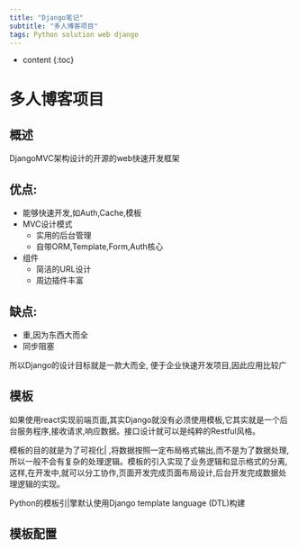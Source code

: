 ```yaml
---
title: "Django笔记"
subtitle: "多人博客项目"
tags: Python solution web django
---
```




* content
{:toc}



# 多人博客项目
## 概述
DjangoMVC架构设计的开源的web快速开发框架

## 优点:
- 能够快速开发,如Auth,Cache,模板
- MVC设计模式
    - 实用的后台管理
    - 自带ORM,Template,Form,Auth核心
- 组件
    - 简洁的URL设计
    - 周边插件丰富
## 缺点:
- 重,因为东西大而全
- 同步阻塞

所以Django的设计目标就是一款大而全,
便于企业快速开发项目,因此应用比较广

## 模板

如果使用react实现前端页面,其实Django就没有必须使用模板,它其实就是一个后台服务程序,接收请求,响应数据。接口设计就可以是纯粹的Restful风格。

模板的目的就是为了可视化| ,将数据按照一定布局格式输出,而不是为了数据处理,所以一般不会有复杂的处理逻辑。模板的引入实现了业务逻辑和显示格式的分离,这样,在开发中,就可以分工协作,页面开发完成页面布局设计,后台开发完成数据处理逻辑的实现。

Python的模板引|擎默认使用Django template language (DTL)构建

## 模板配置


